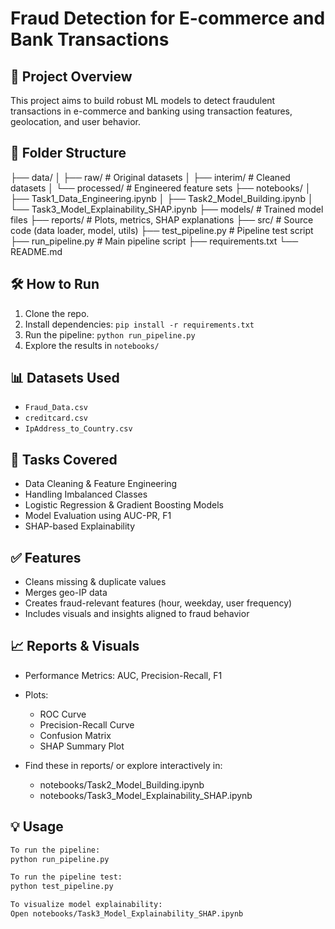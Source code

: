 # Fraud Detection for E-commerce and Bank Transactions

## 🧠 Project Overview
This project aims to build robust ML models to detect fraudulent transactions in e-commerce and banking using transaction features, geolocation, and user behavior.

## 📁 Folder Structure
├── data/
│ ├── raw/ # Original datasets
│ ├── interim/ # Cleaned datasets
│ └── processed/ # Engineered feature sets
├── notebooks/
│ ├── Task1_Data_Engineering.ipynb
│ ├── Task2_Model_Building.ipynb
│ └── Task3_Model_Explainability_SHAP.ipynb
├── models/ # Trained model files
├── reports/ # Plots, metrics, SHAP explanations
├── src/ # Source code (data loader, model, utils)
├── test_pipeline.py # Pipeline test script
├── run_pipeline.py # Main pipeline script
├── requirements.txt
└── README.md


## 🛠️ How to Run
1. Clone the repo.
2. Install dependencies: `pip install -r requirements.txt`
3. Run the pipeline: `python run_pipeline.py`
4. Explore the results in `notebooks/`

## 📊 Datasets Used
- `Fraud_Data.csv`
- `creditcard.csv`
- `IpAddress_to_Country.csv`

## 📌 Tasks Covered
- Data Cleaning & Feature Engineering
- Handling Imbalanced Classes
- Logistic Regression & Gradient Boosting Models
- Model Evaluation using AUC-PR, F1
- SHAP-based Explainability

## ✅ Features
- Cleans missing & duplicate values
- Merges geo-IP data
- Creates fraud-relevant features (hour, weekday, user frequency)
- Includes visuals and insights aligned to fraud behavior
## 📈 Reports & Visuals
- Performance Metrics: AUC, Precision-Recall, F1
- Plots:
    - ROC Curve
    - Precision-Recall Curve
    - Confusion Matrix
    - SHAP Summary Plot

- Find these in reports/ or explore interactively in:
    - notebooks/Task2_Model_Building.ipynb
    - notebooks/Task3_Model_Explainability_SHAP.ipynb

## 💡 Usage
```bash
To run the pipeline:
python run_pipeline.py

To run the pipeline test:
python test_pipeline.py

To visualize model explainability:
Open notebooks/Task3_Model_Explainability_SHAP.ipynb
